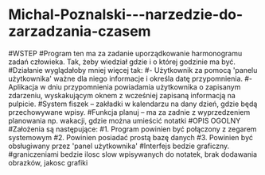 # Michal-Poznalski---narzedzie-do-zarzadzania-czasem
#WSTEP
#Program ten ma za zadanie uporządkowanie harmonogramu zadań człowieka. Tak, żeby wiedział gdzie i o której godzinie ma być.
#Działanie wyglądałoby mniej więcej tak:
#- Użytkownik za pomocą 'panelu użytkownika' ważne dla niego informacje i określa datę przypomnienia.
#- Aplikacja w dniu przypomnienia powiadamia użytkownika o zapisanym zdarzeniu, wyskakującym oknem z wcześniej zapisaną informacją na pulpicie.
#System fiszek – zakładki w kalendarzu na dany dzień, gdzie będą przechowywane wpisy.
#Funkcja planuj – ma za zadnie z wyprzedzeniem planowania np. wakacji, gdzie można umieścić  notatki 
#OPIS OGOLNY
#Założenia są następujące:
#1. Program powinien być połączony z zegarem systemowym 
#2. Powinien posiadać prostą bazę danych 
#3. Powinien być obsługiwany przez 'panel użytkownika'
#Interfejs bedzie graficzny.
#graniczeniami bedzie ilosc slow wpisywanych do notatek, brak dodawania obrazków, jakosc grafiki
